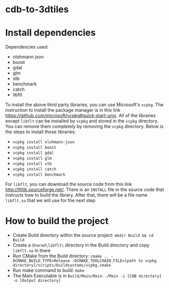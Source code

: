 # cdb-to-3dtiles

# Install dependencies
Dependencies used:
- nlohmann json
- boost
- gdal
- glm
- stb
- benchmark 
- catch
- libflt

To install the above third party libraries, you can use Microsoft's `vcpkg`. The instruction to install the package manager is in this link https://github.com/microsoft/vcpkg#quick-start-unix. All of the libraries except `libflt` can be installed by `vcpkg` and stored in the `vcpkg` directory. You can remove them completely by removing the `vcpkg` directory. Below is the steps to install those libraries:
- `vcpkg install nlohmann-json`
- `vcpkg install boost`
- `vcpkg install gdal`
- `vcpkg install glm`
- `vcpkg install stb`
- `vcpkg install catch`
- `vcpkg install benchmark`

For `libflt`, you can download the source code from this link http://fltlib.sourceforge.net/. There is an `INSTALL` file in the source code that instructs how to build the library. After that, there will be a file name `libflt.so` that we will use for the next step  

# How to build the project
- Create Build directory within the source project: `mkdir Build && cd Build`
- Create a `Shared\libflt\` directory in the Build directory and copy `libflt.so` in there  
- Run CMake from the Build directory: `cmake .. -DCMAKE_BUILD_TYPE=Release -DCMAKE_TOOLCHAIN_FILE=[path to vcpkg directory]/scripts/buildsystems/vcpkg.cmake`
- Run make command to build: `make`
- The Main Executable is in `Build/Main/Main`: `./Main -i [CDB directory] -o [Output directory]`
